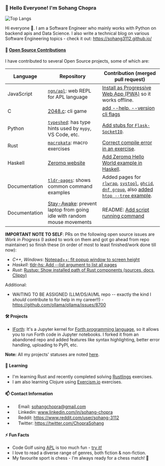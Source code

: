 ### 👋 Hello Everyone! I'm Sohang Chopra
<!--
Commenting this out because it's showing bad score right now :(

[![Sohang's GitHub stats](https://github-readme-stats.vercel.app/api?username=sohang3112&show_icons=true&theme=gruvbox_light&hide=ipynb)](https://github.com/anuraghazra/github-readme-stats)
-->

![Top Langs](https://github-readme-stats.vercel.app/api/top-langs/?username=sohang3112&hide=html,scss,markdown,shell,jupyter%20notebook&layout=compact&theme=gruvbox_light)

Hi everyone 👋. I am a Software Engineer who mainly works with Python on backend apis and Data Science. 
I also write a technical blog on various Software Engineering topics - check it out: https://sohang3112.github.io/

#### 👯 [Open Source Contributions](https://github.com/search?q=author%3Asohang3112%20is%3Apr%20is%3Amerged&type=pullrequests)
I have contributed to several Open Source projects, some of which are:

| Language | Repository  | Contribution (merged pull request) |
| -------- | ----------- | ---------------------------------- |
| JavaScript | [`ngn/apl`](https://github.com/abrudz/ngn-apl): web REPL for APL language | [Install as Progressive Web App (PWA)](https://github.com/abrudz/ngn-apl/pull/3) so it works offline. |
| C | [2048.c](https://github.com/mevdschee/2048.c): cli game | [add --help, --version cli flags](https://github.com/mevdschee/2048.c/issues/56) |
| Python | [`typeshed`](https://github.com/python/typeshed): has type hints used by `mypy`, VS Code, etc. | [Add stubs for `Flask-SocketIO`](https://github.com/python/typeshed/pull/10735). |
| Rust | [`macrokata`](https://github.com/tfpk/macrokata): macro exercises | [Correct compile error in an exercise](https://github.com/tfpk/macrokata/pull/26). |
| Haskell | [Zeromq website](https://github.com/zeromq/zeromq.org) | [Add Zeromq Hello World example in Haskell](https://github.com/zeromq/zeromq.org/pull/140). |
| Documentation | [`tldr-pages`](https://github.com/tldr-pages/tldr): shows common command examples | Added pages for [`rlwrap`](https://github.com/tldr-pages/tldr/pull/11941), [`systool`](https://github.com/tldr-pages/tldr/pull/13096), [`ghcid`](https://github.com/tldr-pages/tldr/pull/14611), [`dnf group`](https://github.com/tldr-pages/tldr/pull/14958), also [added `htop --tree` example](https://github.com/tldr-pages/tldr/pull/13303). |
| Documentation | [Stay-Awake](https://github.com/Johnson468/Stay-Awake): prevent laptop from going idle with random mouse movements | README: [Add script running command](https://github.com/Johnson468/Stay-Awake/pull/7) |

**IMPORTANT NOTE TO SELF**: PRs on the following open source issues are *Work in Progress* (I asked to work on them and got go ahead from repo maintainer) so finish these (in order of most to least finished/work done till now):
- *C++, Windows*: [Notepad++: fit popup window to screen height](https://github.com/notepad-plus-plus/notepad-plus-plus/issues/14430#issuecomment-2629111330) 
- *Haskell*: [tldr-hs: Add --list argument to list all pages](https://github.com/psibi/tldr-hs/issues/47)
- *Rust*: [Rustup: Show installed path of Rust components (sources, docs, Clippy)](https://github.com/rust-lang/rustup/issues/3382)

Additional:
- WAITING TO BE ASSIGNED (LLM/DS/AI/ML repo -- exactly the kind I *should* contribute to for help in my career!!) - https://github.com/ollama/ollama/issues/8700

#### 🛠️ Projects
- [IForth](https://github.com/sohang3112/iforth): It's a Jupyter kernel for [Forth programming language](https://en.wikipedia.org/wiki/Forth_(programming_language)), so it allows you to run Forth code in Jupyter notebooks. I forked it from an abandoned repo and added features like syntax highlighting, better error handling, uploading to PyPI, etc.

**Note:** All my projects' statuses are noted [here](https://github.com/sohang3112/sohang3112.github.io/issues/9).

#### 🌱 Learning
- I'm learning Rust and recently completed solving [Rustlings](https://github.com/rust-lang/rustlings) exercises.
- I am also learning Clojure using [Exercism.io](https://exercism.org/tracks/clojure) exercises.

#### 📫 Contact Information
- <img src="https://cdn4.iconfinder.com/data/icons/social-media-logos-6/512/112-gmail_email_mail-512.png" width="15" height="15"> Email: sohangchopra@gmail.com
- <img src="https://upload.wikimedia.org/wikipedia/commons/thumb/c/ca/LinkedIn_logo_initials.png/600px-LinkedIn_logo_initials.png?20140125013055" width="15" height="15"> Linkedin: www.linkedin.com/in/sohang-chopra
- <img src="https://toppng.com/uploads/preview/reddit-logo-reddit-icon-115628658968pe8utyxjt.png" width="15" height="15"> Reddit: https://www.reddit.com/user/sohang-3112
- <img src="https://upload.wikimedia.org/wikipedia/commons/thumb/6/6f/Logo_of_Twitter.svg/512px-Logo_of_Twitter.svg.png?20220821125553" width="15" height="15"> Twitter: https://twitter.com/ChopraSohang

#### ⚡ Fun Facts
- Code Golf using [APL](https://tryapl.org) is too much fun - [try it!](https://codegolf.stackexchange.com)
- I love to read a diverse range of genres, both fiction & non-fiction.
- My favourite sport is chess - I'm always ready for a chess match! 🙂
